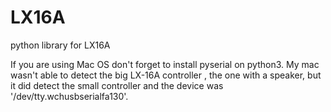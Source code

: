 # LX16A
python library for LX16A


If you are using Mac OS don't forget to install pyserial on python3. My mac wasn't able to detect the big LX-16A controller , the one with a speaker, but it did detect the small controller and the device was '/dev/tty.wchusbserialfa130'.
